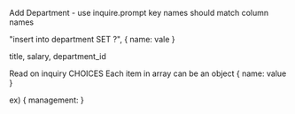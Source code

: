 Add Department - use inquire.prompt
key names should match column names

"insert into department SET ?", { name: vale }



title, salary, department_id

Read on inquiry CHOICES
Each item in array can be an object  { name: value }

ex) { management: }
